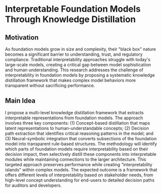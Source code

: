 # Interpretable Foundation Models Through Knowledge Distillation

## Motivation
As foundation models grow in size and complexity, their "black box" nature becomes a significant barrier to understanding, trust, and regulatory compliance. Traditional interpretability approaches struggle with today's large-scale models, creating a critical gap between model sophistication and human understanding. This research addresses the challenge of interpretability in foundation models by proposing a systematic knowledge distillation framework that makes complex model behaviors more transparent without sacrificing performance.

## Main Idea
I propose a multi-level knowledge distillation framework that extracts interpretable representations from foundation models. The approach involves three key components: (1) Concept-based distillation that maps latent representations to human-understandable concepts; (2) Decision path extraction that identifies critical reasoning patterns in the model; and (3) Neural-symbolic integration that converts subsections of the foundation model into transparent rule-based structures. The methodology will identify which parts of foundation models require interpretability based on their decision impact, then selectively distill these components into interpretable modules while maintaining connections to the larger architecture. This targeted approach preserves performance while creating "interpretability islands" within complex models. The expected outcome is a framework that offers different levels of interpretability based on stakeholder needs, from high-level concept understanding for end-users to detailed decision paths for auditors and developers.